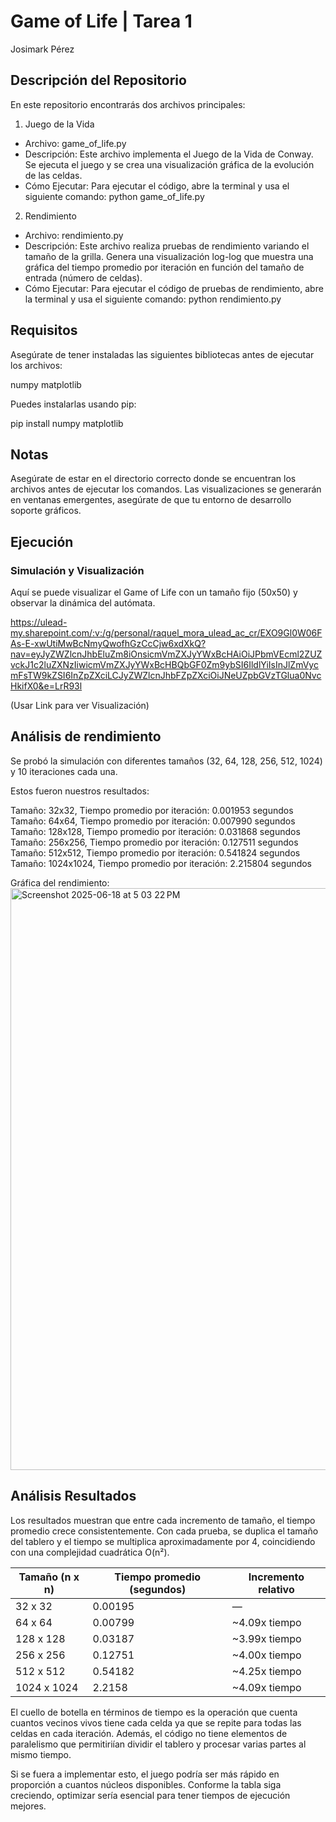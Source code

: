 # Game of Life | Tarea 1

Josimark Pérez

## Descripción del Repositorio

En este repositorio encontrarás dos archivos principales:

1. Juego de la Vida

- Archivo: game_of_life.py
- Descripción: Este archivo implementa el Juego de la Vida de Conway. Se ejecuta el juego y se crea una visualización gráfica de la evolución de las celdas.
- Cómo Ejecutar: Para ejecutar el código, abre la terminal y usa el siguiente comando: python game_of_life.py


2. Rendimiento

- Archivo: rendimiento.py
- Descripción: Este archivo realiza pruebas de rendimiento variando el tamaño de la grilla. Genera una visualización log-log que muestra una gráfica del tiempo promedio por iteración en función del tamaño de entrada (número de celdas).
- Cómo Ejecutar: Para ejecutar el código de pruebas de rendimiento, abre la terminal y usa el siguiente comando: python rendimiento.py

## Requisitos

Asegúrate de tener instaladas las siguientes bibliotecas antes de ejecutar los archivos:

numpy
matplotlib

Puedes instalarlas usando pip:

pip install numpy matplotlib

## Notas
Asegúrate de estar en el directorio correcto donde se encuentran los archivos antes de ejecutar los comandos.
Las visualizaciones se generarán en ventanas emergentes, asegúrate de que tu entorno de desarrollo soporte gráficos.

## Ejecución

### Simulación y Visualización
 Aquí se puede visualizar el Game of Life con un tamaño fijo (50x50) y observar la dinámica del autómata.

https://ulead-my.sharepoint.com/:v:/g/personal/raquel_mora_ulead_ac_cr/EXO9Gl0W06FAs-E-xwUtiMwBcNmyQwofhGzCcCjw6xdXkQ?nav=eyJyZWZlcnJhbEluZm8iOnsicmVmZXJyYWxBcHAiOiJPbmVEcml2ZUZvckJ1c2luZXNzIiwicmVmZXJyYWxBcHBQbGF0Zm9ybSI6IldlYiIsInJlZmVycmFsTW9kZSI6InZpZXciLCJyZWZlcnJhbFZpZXciOiJNeUZpbGVzTGlua0NvcHkifX0&e=LrR93l

(Usar Link para ver Visualización)

## Análisis de rendimiento
Se probó la simulación con diferentes tamaños (32, 64, 128, 256, 512, 1024) y 10 iteraciones cada una.

Estos fueron nuestros resultados:

Tamaño: 32x32, Tiempo promedio por iteración: 0.001953 segundos
Tamaño: 64x64, Tiempo promedio por iteración: 0.007990 segundos
Tamaño: 128x128, Tiempo promedio por iteración: 0.031868 segundos
Tamaño: 256x256, Tiempo promedio por iteración: 0.127511 segundos
Tamaño: 512x512, Tiempo promedio por iteración: 0.541824 segundos
Tamaño: 1024x1024, Tiempo promedio por iteración: 2.215804 segundos

Gráfica del rendimiento:
<img width="931" alt="Screenshot 2025-06-18 at 5 03 22 PM" src="https://github.com/user-attachments/assets/a6745d2f-557f-41ec-adf6-06db8bedddac" />

## Análisis Resultados

Los resultados muestran que entre cada incremento de tamaño, el tiempo promedio crece consistentemente. Con cada prueba, se duplica el tamaño del tablero y el tiempo se multiplica aproximadamente por 4, coincidiendo con una complejidad cuadrática O(n²).

| Tamaño (n x n) | Tiempo promedio (segundos) | Incremento relativo |
| -------------- | -------------------------- | ------------------------------ |
| 32 x 32        | 0.00195                    | —                              |
| 64 x 64        | 0.00799                    | \~4.09x tiempo                 |
| 128 x 128      | 0.03187                    | \~3.99x tiempo                 |
| 256 x 256      | 0.12751                    | \~4.00x tiempo                 |
| 512 x 512      | 0.54182                    | \~4.25x tiempo                 |
| 1024 x 1024    | 2.2158                     | \~4.09x tiempo                 |

El cuello de botella en términos de tiempo es la operación que cuenta cuantos vecinos vivos tiene cada celda ya  que se repite para todas las celdas en cada iteración.  Además, el código no tiene elementos de paralelismo que permitiriían dividir el tablero y procesar varias partes al mismo tiempo. 

Si se fuera a implementar esto, el juego podría ser más rápido en proporción a cuantos núcleos disponibles. Conforme la tabla siga creciendo, optimizar sería esencial para tener tiempos de ejecución mejores.
